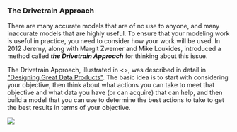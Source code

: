 ### The Drivetrain Approach

There are many accurate models that are of no use to anyone, and many inaccurate models that are highly useful. To ensure that your modeling work is useful in practice, you need to consider how your work will be used. In 2012 Jeremy, along with Margit Zwemer and Mike Loukides, introduced a method called ***the Drivetrain Approach*** for thinking about this issue.

The Drivetrain Approach, illustrated in <<drivetrain>>, was described in detail in ["Designing Great Data Products"](https://www.oreilly.com/radar/drivetrain-approach-data-products/). The basic idea is to start with considering your objective, then think about what actions you can take to meet that objective and what data you have (or can acquire) that can help, and then build a model that you can use to determine the best actions to take to get the best results in terms of your objective.
    
<img src="images/drivetrain-approach.png" id="drivetrain" caption="The Drivetrain Approach">